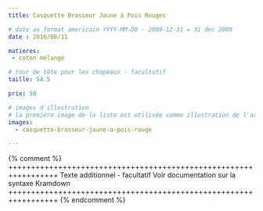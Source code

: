 ```yaml
---
title: Casquette Brasseur Jaune à Pois Rouges

# date au format americain YYYY-MM-DD - 2009-12-31 = 31 dec 2009
date : 2016/08/11

matieres:
 - coton mélangé

# tour de tête pour les chapeaux - facultatif
taille: 54.5

prix: 58

# images d'illustration
# la première image de la liste est utilisée comme illustration de l'article dans les pages de listing.
images:
  - casquette-brasseur-jaune-a-pois-rouge

---
```

{% comment %} +++++++++++++++++++++++++++++++++++++++++++++++++++++++++++++++++
              Texte additionnel - facultatif
              Voir documentation sur la syntaxe Kramdown
+++++++++++++++++++++++++++++++++++++++++++++++++++++++++++++++++ {% endcomment %}
